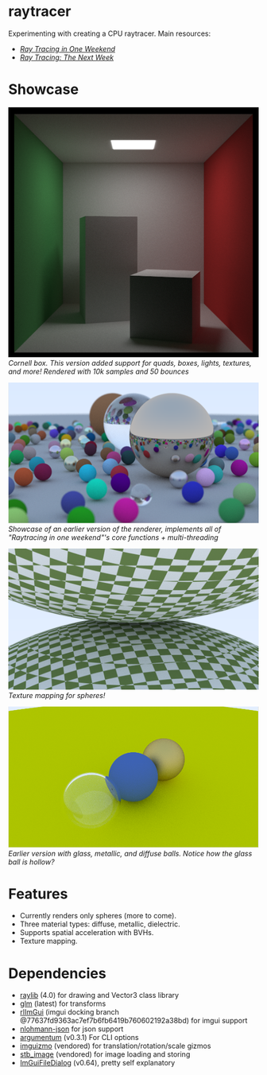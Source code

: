 # raytracer
Experimenting with creating a CPU raytracer. Main resources:
- [_Ray Tracing in One Weekend_](https://raytracing.github.io/books/RayTracingInOneWeekend.html)
- [_Ray Tracing: The Next Week_](https://raytracing.github.io/books/RayTracingTheNextWeek.html)


# Showcase

![Cornell](./screenshots/cornell.png)
*Cornell box. This version added support for quads, boxes, lights, textures, and more! Rendered with 10k samples and 50 bounces*

![Weekend final](./screenshots/weekend_final.png)
*Showcase of an earlier version of the renderer, implements all of "Raytracing in one weekend"'s core functions + multi-threading*

![Texture mapping](./screenshots/two_spheres.png)
*Texture mapping for spheres!*

![Screenshot with glass, metallic, and diffuse balls](./screenshots/screenshot.png)  
*Earlier version with glass, metallic, and diffuse balls. Notice how the glass ball is hollow?*

# Features
- Currently renders only spheres (more to come).
- Three material types: diffuse, metallic, dielectric. 
- Supports spatial acceleration with BVHs.
- Texture mapping.

# Dependencies
- [raylib](https://github.com/raysan5/raylib) (4.0) for drawing and Vector3 class library
- [glm](https://github.com/g-truc/glm) (latest) for transforms
- [rlImGui](https://github.com/raylib-extras/rlImGui) (imgui docking branch @77637fd9363ac7ef7b6fb6419b760602192a38bd) for imgui support
- [nlohmann-json](https://github.com/nlohmann/json) for json support
- [argumentum](https://github.com/mmahnic/argumentum) (v0.3.1) For CLI options
- [imguizmo](https://github.com/CedricGuillemet/ImGuizmo) (vendored) for translation/rotation/scale gizmos
- [stb_image](https://github.com/nothings/stb/tree/master) (vendored) for image loading and storing
- [ImGuiFileDialog](https://github.com/aiekick/ImGuiFileDialog) (v0.64), pretty self explanatory
